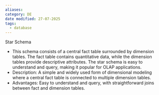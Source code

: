 ```yaml
---
aliases: 
category: DE
date modified: 27-07-2025
tags:
  - database
---
```

Star Schema
   - This schema consists of a central fact table surrounded by dimension tables. The fact table contains quantitative data, while the dimension tables provide descriptive attributes. The star schema is easy to understand and query, making it popular for OLAP applications.
   - Description: A simple and widely used form of dimensional modeling where a central fact table is connected to multiple dimension tables.
   - Advantages: Easy to understand and query, with straightforward joins between fact and dimension tables.